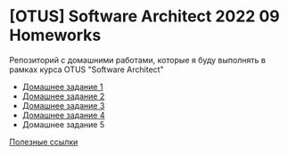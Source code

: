 # [OTUS] Software Architect 2022 09 Homeworks

Репозиторий с домашними работами, которые я буду выполнять в рамках курса OTUS "Software Architect"
 - [Домашнее задание 1](./homework_1/homework_1.md)
 - [Домашнее задание 2](./homework_2/homework_2.md)
 - [Домашнее задание 3](./homework_2/homework_3.md)
 - [Домашнее задание 4](./homework_2/homework_4.md)
 - Домашнее задание 5

[Полезные ссылки](./useful_links/useful_links.md)